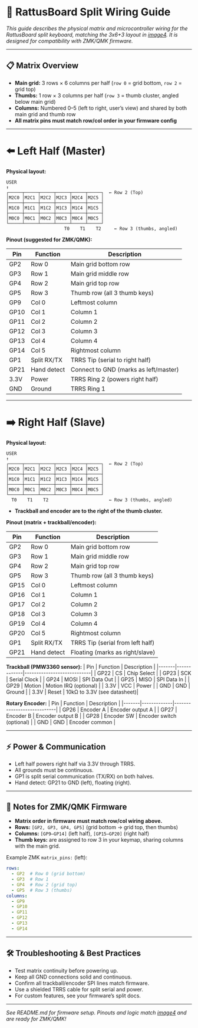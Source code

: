 # 🔌 RattusBoard Split Wiring Guide

_This guide describes the physical matrix and microcontroller wiring for the RattusBoard split keyboard, matching the 3x6+3 layout in [image4](image4). It is designed for compatibility with ZMK/QMK firmware._

---

## 📋 Matrix Overview

- **Main grid:** 3 rows × 6 columns per half (`row 0` = grid bottom, `row 2` = grid top)
- **Thumbs:** 1 row × 3 columns per half (`row 3` = thumb cluster, angled below main grid)
- **Columns:** Numbered 0–5 (left to right, user’s view) and shared by both main grid and thumb row
- **All matrix pins must match row/col order in your firmware config**

---

# ⬅️ Left Half (Master)

**Physical layout:**
```
USER
↑
┌─────┬─────┬─────┬─────┬─────┬─────┐  ← Row 2 (Top)
│M2C0 │M2C1 │M2C2 │M2C3 │M2C4 │M2C5 │
├─────┼─────┼─────┼─────┼─────┼─────┤
│M1C0 │M1C1 │M1C2 │M1C3 │M1C4 │M1C5 │
├─────┼─────┼─────┼─────┼─────┼─────┤
│M0C0 │M0C1 │M0C2 │M0C3 │M0C4 │M0C5 │
└─────┴─────┴─────┴─────┴─────┴─────┘
                      T0    T1    T2     ← Row 3 (thumbs, angled)
```

**Pinout (suggested for ZMK/QMK):**

| Pin   | Function   | Description                                  |
|-------|------------|----------------------------------------------|
| GP2   | Row 0      | Main grid bottom row                         |
| GP3   | Row 1      | Main grid middle row                         |
| GP4   | Row 2      | Main grid top row                            |
| GP5   | Row 3      | Thumb row (all 3 thumb keys)                 |
| GP9   | Col 0      | Leftmost column                              |
| GP10  | Col 1      | Column 1                                     |
| GP11  | Col 2      | Column 2                                     |
| GP12  | Col 3      | Column 3                                     |
| GP13  | Col 4      | Column 4                                     |
| GP14  | Col 5      | Rightmost column                             |
| GP1   | Split RX/TX| TRRS Tip (serial to right half)              |
| GP21  | Hand detect| Connect to GND (marks as left/master)        |
| 3.3V  | Power      | TRRS Ring 2 (powers right half)              |
| GND   | Ground     | TRRS Ring 1                                  |

---

# ➡️ Right Half (Slave)

**Physical layout:**
```
USER
↑
┌─────┬─────┬─────┬─────┬─────┬─────┐  ← Row 2 (Top)
│M2C0 │M2C1 │M2C2 │M2C3 │M2C4 │M2C5 │
├─────┼─────┼─────┼─────┼─────┼─────┤
│M1C0 │M1C1 │M1C2 │M1C3 │M1C4 │M1C5 │
├─────┼─────┼─────┼─────┼─────┼─────┤
│M0C0 │M0C1 │M0C2 │M0C3 │M0C4 │M0C5 │
└─────┴─────┴─────┴─────┴─────┴─────┘
  T0    T1    T2                       ← Row 3 (thumbs, angled)
```
- **Trackball and encoder are to the right of the thumb cluster.**

**Pinout (matrix + trackball/encoder):**

| Pin   | Function      | Description                                  |
|-------|---------------|----------------------------------------------|
| GP2   | Row 0         | Main grid bottom row                         |
| GP3   | Row 1         | Main grid middle row                         |
| GP4   | Row 2         | Main grid top row                            |
| GP5   | Row 3         | Thumb row (all 3 thumb keys)                 |
| GP15  | Col 0         | Leftmost column                              |
| GP16  | Col 1         | Column 1                                     |
| GP17  | Col 2         | Column 2                                     |
| GP18  | Col 3         | Column 3                                     |
| GP19  | Col 4         | Column 4                                     |
| GP20  | Col 5         | Rightmost column                             |
| GP1   | Split RX/TX   | TRRS Tip (serial from left half)             |
| GP21  | Hand detect   | Floating (marks as right/slave)              |

**Trackball (PMW3360 sensor):**
| Pin   | Function    | Description                 |
|-------|-------------|----------------------------|
| GP22  | CS          | Chip Select                 |
| GP23  | SCK         | Serial Clock                |
| GP24  | MOSI        | SPI Data Out                |
| GP25  | MISO        | SPI Data In                 |
| GP29  | Motion      | Motion IRQ (optional)       |
| 3.3V  | VCC         | Power                       |
| GND   | GND         | Ground                      |
| 3.3V  | Reset       | 10kΩ to 3.3V (see datasheet)|

**Rotary Encoder:**
| Pin   | Function    | Description                 |
|-------|-------------|----------------------------|
| GP26  | Encoder A   | Encoder output A            |
| GP27  | Encoder B   | Encoder output B            |
| GP28  | Encoder SW  | Encoder switch (optional)   |
| GND   | GND         | Encoder common              |

---

## ⚡ Power & Communication

- Left half powers right half via 3.3V through TRRS.
- All grounds must be continuous.
- GP1 is split serial communication (TX/RX) on both halves.
- Hand detect: GP21 to GND (left), floating (right).

---

## 🧰 Notes for ZMK/QMK Firmware

- **Matrix order in firmware must match row/col wiring above.**
- **Rows:** `[GP2, GP3, GP4, GP5]` (grid bottom → grid top, then thumbs)
- **Columns:** `[GP9–GP14]` (left half), `[GP15–GP20]` (right half)
- **Thumb keys:** are assigned to row 3 in your keymap, sharing columns with the main grid.

Example ZMK `matrix_pins:` (left):
```yaml
rows:
  - GP2  # Row 0 (grid bottom)
  - GP3  # Row 1
  - GP4  # Row 2 (grid top)
  - GP5  # Row 3 (thumbs)
columns:
  - GP9
  - GP10
  - GP11
  - GP12
  - GP13
  - GP14
```

---

## 🛠️ Troubleshooting & Best Practices

- Test matrix continuity before powering up.
- Keep all GND connections solid and continuous.
- Confirm all trackball/encoder SPI lines match firmware.
- Use a shielded TRRS cable for split serial and power.
- For custom features, see your firmware’s split docs.

---

*See README.md for firmware setup. Pinouts and logic match [image4](image4) and are ready for ZMK/QMK!*
